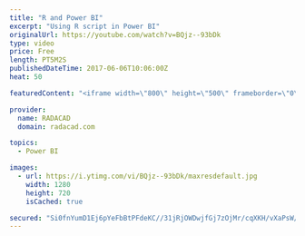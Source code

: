 ```yaml
---
title: "R and Power BI"
excerpt: "Using R script in Power BI"
originalUrl: https://youtube.com/watch?v=BQjz--93bDk
type: video
price: Free
length: PT5M2S
publishedDateTime: 2017-06-06T10:06:00Z
heat: 50

featuredContent: "<iframe width=\"800\" height=\"500\" frameborder=\"0\" src=\"https://www.youtube.com/embed/BQjz--93bDk\" allow=\"accelerometer; autoplay; encrypted-media; gyroscope; picture-in-picture\" allowfullscreen></iframe>"

provider:
  name: RADACAD
  domain: radacad.com

topics:
  - Power BI

images:
  - url: https://i.ytimg.com/vi/BQjz--93bDk/maxresdefault.jpg
    width: 1280
    height: 720
    isCached: true

secured: "Si0fnYumD1Ej6pYeFbBtPFdeKC//31jRjOWDwjfGj7zOjMr/cqXKH/vXaPsW/VU5u8gaKItVmnLw6YaJo+/aRC/CA9oOHv2cIhjbql6DID/HGBW1zZgdYFxHTJrM6XnPj/Z77EzVliAP311GH9Ed5wv6fg9qbrPU4/FfKWsimm5Bu8ZG6CNFoEY5XCyipj6abeVmDVG4IZM9hPZjDX1WXFodYau4V7CFtEwavJ+FViywL6iv9Sh4LY1EQBMJIEdB7QOKYMyXTDS8AYDna05p/07lcehFOgvhhPG5cdS+KPTuaow1yd9anfgxC2anThbkBXf/lfFbukx8YufkKbj0Ks1JHgqr4KivZ4WSv0TYiHXpLC+IcfkdXWwys78x5YHqGLdyFmtugCFfwlt+JTsl8vWETR3chIVbJpkQ1SWhcfE=;dhP1qesJZLIynP/z16SyIw=="
---
```


